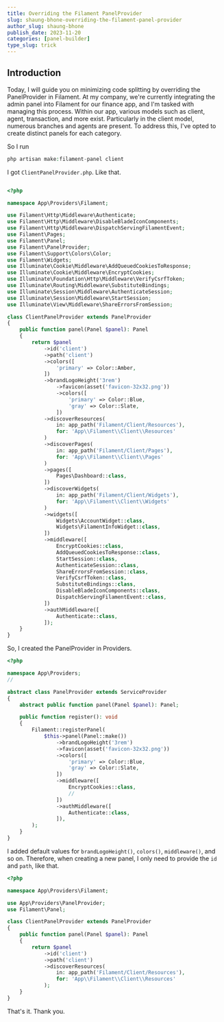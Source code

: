 ```yaml
---
title: Overriding the Filament PanelProvider
slug: shaung-bhone-overriding-the-filament-panel-provider
author_slug: shaung-bhone
publish_date: 2023-11-20
categories: [panel-builder]
type_slug: trick
---
```


## Introduction

Today, I will guide you on minimizing code splitting by overriding the PanelProvider in Filament. At my company, we're currently integrating the admin panel into Filament for our finance app, and I'm tasked with managing this process. Within our app, various models such as client, agent, transaction, and more exist. Particularly in the client model, numerous branches and agents are present. To address this, I've opted to create distinct panels for each category.

So I run 
```php
php artisan make:filament-panel client  
```

I got `ClientPanelProvider.php`. Like that.

```php

<?php

namespace App\Providers\Filament;

use Filament\Http\Middleware\Authenticate;
use Filament\Http\Middleware\DisableBladeIconComponents;
use Filament\Http\Middleware\DispatchServingFilamentEvent;
use Filament\Pages;
use Filament\Panel;
use Filament\PanelProvider;
use Filament\Support\Colors\Color;
use Filament\Widgets;
use Illuminate\Cookie\Middleware\AddQueuedCookiesToResponse;
use Illuminate\Cookie\Middleware\EncryptCookies;
use Illuminate\Foundation\Http\Middleware\VerifyCsrfToken;
use Illuminate\Routing\Middleware\SubstituteBindings;
use Illuminate\Session\Middleware\AuthenticateSession;
use Illuminate\Session\Middleware\StartSession;
use Illuminate\View\Middleware\ShareErrorsFromSession;

class ClientPanelProvider extends PanelProvider
{
    public function panel(Panel $panel): Panel
    {
        return $panel
            ->id('client')
            ->path('client')
            ->colors([
                'primary' => Color::Amber,
            ])
            ->brandLogoHeight('3rem')
                ->favicon(asset('favicon-32x32.png'))
                ->colors([
                    'primary' => Color::Blue,
                    'gray' => Color::Slate,
                ])
            ->discoverResources(
                in: app_path('Filament/Client/Resources'),
                for: 'App\\Filament\\Client\\Resources'
            )
            ->discoverPages(
                in: app_path('Filament/Client/Pages'), 
                for: 'App\\Filament\\Client\\Pages'
            )
            ->pages([
                Pages\Dashboard::class,
            ])
            ->discoverWidgets(
                in: app_path('Filament/Client/Widgets'),
                for: 'App\\Filament\\Client\\Widgets'
            )
            ->widgets([
                Widgets\AccountWidget::class,
                Widgets\FilamentInfoWidget::class,
            ])
            ->middleware([
                EncryptCookies::class,
                AddQueuedCookiesToResponse::class,
                StartSession::class,
                AuthenticateSession::class,
                ShareErrorsFromSession::class,
                VerifyCsrfToken::class,
                SubstituteBindings::class,
                DisableBladeIconComponents::class,
                DispatchServingFilamentEvent::class,
            ])
            ->authMiddleware([
                Authenticate::class,
            ]);
    }
}
```

So, I created the PanelProvider in Providers.

```php
<?php

namespace App\Providers;
//

abstract class PanelProvider extends ServiceProvider
{
    abstract public function panel(Panel $panel): Panel;

    public function register(): void
    {
        Filament::registerPanel(
            $this->panel(Panel::make())
                ->brandLogoHeight('3rem')
                ->favicon(asset('favicon-32x32.png'))
                ->colors([
                    'primary' => Color::Blue,
                    'gray' => Color::Slate,
                ])
                ->middleware([
                    EncryptCookies::class,
                    //
                ])
                ->authMiddleware([
                    Authenticate::class,
                ]),
        );
    }
}
```

I added default values for `brandLogoHeight()`, `colors()`, `middleware()`, and so on. Therefore, when creating a new panel, I only need to provide the `id` and `path`, like that.

```php
<?php

namespace App\Providers\Filament;

use App\Providers\PanelProvider;
use Filament\Panel;

class ClientPanelProvider extends PanelProvider
{
    public function panel(Panel $panel): Panel
    {
        return $panel
            ->id('client')
            ->path('client')
            ->discoverResources(
                in: app_path('Filament/Client/Resources'),
                for: 'App\\Filament\\Client\\Resources'
            );
    }
}
```

That's it. Thank you.
